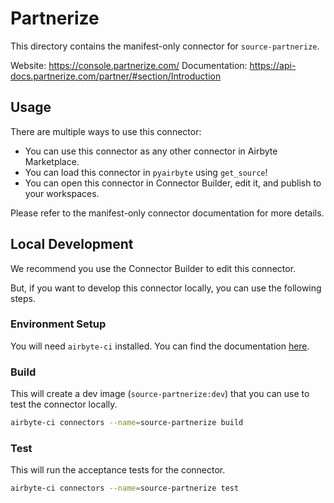 # Partnerize
This directory contains the manifest-only connector for `source-partnerize`.

Website: https://console.partnerize.com/
Documentation: https://api-docs.partnerize.com/partner/#section/Introduction

## Usage
There are multiple ways to use this connector:
- You can use this connector as any other connector in Airbyte Marketplace.
- You can load this connector in `pyairbyte` using `get_source`!
- You can open this connector in Connector Builder, edit it, and publish to your workspaces.

Please refer to the manifest-only connector documentation for more details.

## Local Development
We recommend you use the Connector Builder to edit this connector.

But, if you want to develop this connector locally, you can use the following steps.

### Environment Setup
You will need `airbyte-ci` installed. You can find the documentation [here](airbyte-ci).

### Build
This will create a dev image (`source-partnerize:dev`) that you can use to test the connector locally.
```bash
airbyte-ci connectors --name=source-partnerize build
```

### Test
This will run the acceptance tests for the connector.
```bash
airbyte-ci connectors --name=source-partnerize test
```

